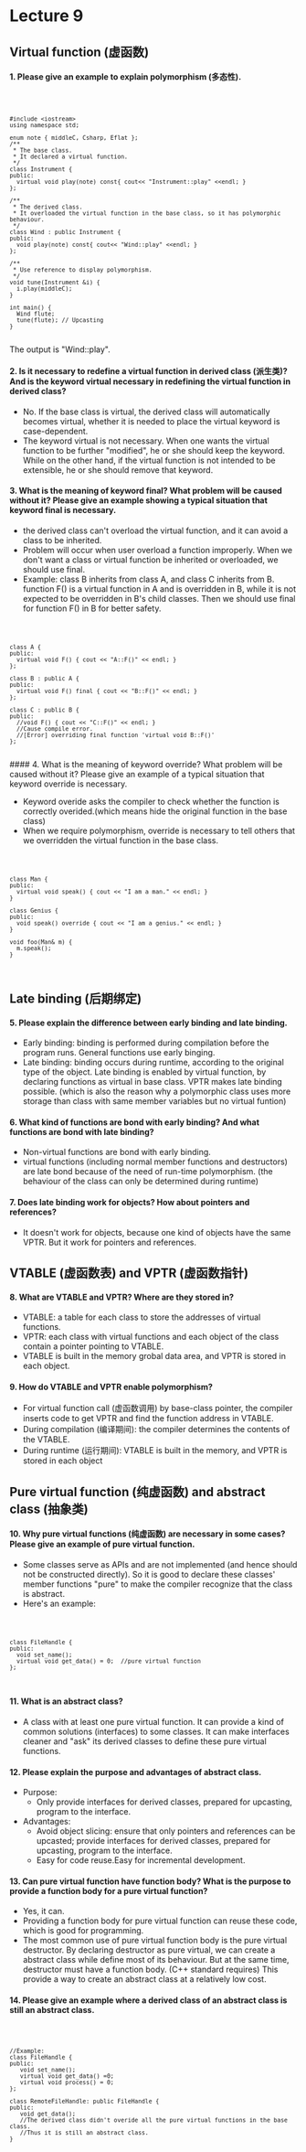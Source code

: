 # Lecture 9
##	Virtual function (虚函数)
#### 1.	Please give an example to explain polymorphism (多态性).
<code>

	#include <iostream>
	using namespace std;

	enum note { middleC, Csharp, Eflat };
	/**
	 * The base class.
	 * It declared a virtual function.
	 */
	class Instrument {
	public:
	  virtual void play(note) const{ cout<< "Instrument::play" <<endl; }
	};

	/**
	 * The derived class.
	 * It overloaded the virtual function in the base class, so it has polymorphic behaviour.
	 */
	class Wind : public Instrument {
	public:
	  void play(note) const{ cout<< "Wind::play" <<endl; }
	};

	/**
	 * Use reference to display polymorphism.
	 */
	void tune(Instrument &i) {
	  i.play(middleC);
	}

	int main() {
	  Wind flute;
	  tune(flute); // Upcasting
	}
</code>
The output is "Wind::play".


#### 2. Is it necessary to redefine a virtual function in derived class (派生类)? And is the keyword virtual necessary in redefining the virtual function in derived class?

- No. If the base class is virtual, the derived class will automatically becomes virtual, whether it is needed to place the virtual keyword is case-dependent.
- The keyword virtual is not necessary. When one wants the virtual function to be further "modified", he or she should keep the keyword. While on the other hand, if the virtual function is not intended to be extensible, he or she should remove that keyword.

#### 3. What is the meaning of keyword final? What problem will be caused without it? Please give an example showing a typical situation that keyword final is necessary.

- the derived class can't overload the virtual function, and it can avoid a class to be inherited.
- Problem will occur when user overload a function improperly. When we don't want a class or virtual function be inherited or overloaded, we should use final.
- Example: class B inherits from class A, and class C inherits from B. function F() is a virtual function in A and is overridden in B, while it is not expected to be overridden in B's child classes. Then we should use final for function F() in B for better safety.
<code>

	class A {
	public:
	  virtual void F() { cout << "A::F()" << endl; }
	};

	class B : public A {
	public:
	  virtual void F() final { cout << "B::F()" << endl; }
	};

	class C : public B {
	public:
	  //void F() { cout << "C::F()" << endl; }
	  //Cause compile error.
	  //[Error] overriding final function 'virtual void B::F()'
	};
</code>
#### 4. What is the meaning of keyword override? What problem will be caused without it? Please give an example of a typical situation that keyword override is necessary.

- Keyword overide asks the compiler to check whether the function is correctly overided.(which means hide the original function in the base class)
- When we require polymorphism, override is necessary to tell others that we overridden the virtual function in the base class.
<code>

	class Man {
	public:
	  virtual void speak() { cout << "I am a man." << endl; }
	}

	class Genius {
	public:
	  void speak() override { cout << "I am a genius." << endl; }
	}

	void foo(Man& m) {
	  m.speak();
	}
</code>

##	Late binding (后期绑定)
#### 5. Please explain the difference between early binding and late binding.

- Early binding: binding is performed during compilation before the program runs. General functions use early binging.
- Late binding: binding occurs during runtime, according to the original type of the object. Late binding is enabled by virtual function, by declaring functions as virtual in base class. VPTR makes late binding possible. (which is also the reason why a polymorphic class uses more storage than class with same member variables but no virtual funtion)


#### 6. What kind of functions are bond with early binding? And what functions are bond with late binding?

- Non-virtual functions are bond with early binding.
- virtual functions (including normal member functions and destructors) are late bond because of the need of run-time polymorphism. (the behaviour of the class can only be determined during runtime)

#### 7. Does late binding work for objects? How about pointers and references?

- It doesn't work for objects, because one kind of objects have the same VPTR. But it work for pointers and references.

##	VTABLE (虚函数表) and VPTR (虚函数指针)
#### 8. What are VTABLE and VPTR? Where are they stored in?

- VTABLE: a table for each class to store the addresses of virtual functions.
- VPTR: each class with virtual functions and each object of the class contain a pointer pointing to VTABLE.
- VTABLE is built in the memory grobal data area, and VPTR is stored in each object.

#### 9. How do VTABLE and VPTR enable polymorphism?

- For virtual function call (虚函数调用) by base-class pointer, the compiler inserts code to get VPTR and find the function address in VTABLE.
- During compilation (编译期间): the compiler determines the contents of the VTABLE.
- During runtime (运行期间): VTABLE is built in the memory, and VPTR is stored in each object

##	Pure virtual function (纯虚函数) and abstract class (抽象类)
#### 10. Why pure virtual functions (纯虚函数) are necessary in some cases? Please give an example of pure virtual function.

- Some classes serve as APIs and are not implemented (and hence should not be constructed directly). So it is good to declare these classes' member functions "pure" to make the compiler recognize that the class is abstract.
- Here's an example:
<code>

	class FileHandle {
	public:
	  void set_name();
	  virtual void get_data() = 0;	//pure virtual function
	};
</code>

#### 11. What is an abstract class?

- A class with at least one pure virtual function. It can provide a kind of common solutions (interfaces) to some classes. It can make interfaces cleaner and "ask" its derived classes to define these pure virtual functions.

#### 12. Please explain the purpose and advantages of abstract class.

- Purpose:
  - Only provide interfaces for derived classes, prepared for upcasting, program to the interface.
- Advantages:
  - Avoid object slicing: ensure that only pointers and references can be upcasted; provide interfaces for derived classes, prepared for upcasting, program to the interface.
  - Easy for code reuse.Easy for incremental development.


#### 13. Can pure virtual function have function body? What is the purpose to provide a function body for a pure virtual function?

- Yes, it can.
- Providing a function body for pure virtual function can reuse these code, which is good for programming.
- The most common use of pure virtual function body is the pure virtual destructor. By declaring destructor as pure virtual, we can create a abstract class while define most of its behaviour. But at the same time, destructor must have a function body. (C++ standard requires) This provide a way to create an abstract class at a relatively low cost.

#### 14. Please give an example where a derived class of an abstract class is still an abstract class.
<code>

	//Example:
	class FileHandle {
	public:
	   void set_name();
	   virtual void get_data() =0;
	   virtual void process() = 0;
	};

	class RemoteFileHandle: public FileHandle {
	public:
	   void get_data();
	   //The derived class didn't overide all the pure virtual functions in the base class.
	   //Thus it is still an abstract class.
	}
</code>
